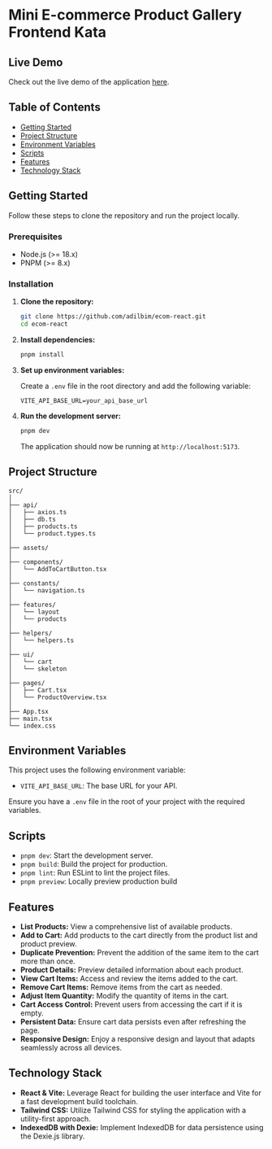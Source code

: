 # Mini E-commerce Product Gallery Frontend Kata

## Live Demo

Check out the live demo of the application [here](https://ecom-react-alpha.vercel.app).

## Table of Contents

- [Getting Started](#getting-started)
- [Project Structure](#project-structure)
- [Environment Variables](#environment-variables)
- [Scripts](#scripts)
- [Features](#Features)
- [Technology Stack](#technology-stack)

## Getting Started

Follow these steps to clone the repository and run the project locally.

### Prerequisites

- Node.js (>= 18.x)
- PNPM (>= 8.x)

### Installation

1. **Clone the repository:**

    ```bash
    git clone https://github.com/adilbim/ecom-react.git
    cd ecom-react
    ```

2. **Install dependencies:**

    ```bash
    pnpm install
    ```

3. **Set up environment variables:**

    Create a `.env` file in the root directory and add the following variable:

    ```plaintext
    VITE_API_BASE_URL=your_api_base_url
    ```

4. **Run the development server:**

    ```bash
    pnpm dev
    ```

    The application should now be running at `http://localhost:5173`.

## Project Structure

```plaintext
src/
│
├── api/
│   ├── axios.ts
│   ├── db.ts
│   ├── products.ts
│   └── product.types.ts
│
├── assets/
│
├── components/
│   └── AddToCartButton.tsx
│
├── constants/
│   └── navigation.ts
│
├── features/
│   └── layout
│   └── products
│
├── helpers/
│   └── helpers.ts
│
├── ui/
│   └── cart
│   └── skeleton
│
├── pages/
│   ├── Cart.tsx
│   └── ProductOverview.tsx
│
├── App.tsx
├── main.tsx
└── index.css
```

## Environment Variables

This project uses the following environment variable:

- `VITE_API_BASE_URL`: The base URL for your API.

Ensure you have a `.env` file in the root of your project with the required variables.

## Scripts

- `pnpm dev`: Start the development server.
- `pnpm build`: Build the project for production.
- `pnpm lint`: Run ESLint to lint the project files.
- `pnpm preview`: Locally preview production build

## Features

- **List Products:** View a comprehensive list of available products.
- **Add to Cart:** Add products to the cart directly from the product list and product preview.
- **Duplicate Prevention:** Prevent the addition of the same item to the cart more than once.
- **Product Details:** Preview detailed information about each product.
- **View Cart Items:** Access and review the items added to the cart.
- **Remove Cart Items:** Remove items from the cart as needed.
- **Adjust Item Quantity:** Modify the quantity of items in the cart.
- **Cart Access Control:** Prevent users from accessing the cart if it is empty.
- **Persistent Data:** Ensure cart data persists even after refreshing the page.
- **Responsive Design:** Enjoy a responsive design and layout that adapts seamlessly across all devices.

## Technology Stack

- **React & Vite:** Leverage React for building the user interface and Vite for a fast development build toolchain.
- **Tailwind CSS:** Utilize Tailwind CSS for styling the application with a utility-first approach.
- **IndexedDB with Dexie:** Implement IndexedDB for data persistence using the Dexie.js library.
